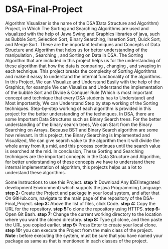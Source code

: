 # DSA-Final-Project

Algorithm Visualizer is the name of the DSA(Data Structure and Algorithm) Project, in Which The Sorting and Searching Algorithms are used and visualized with the help of Jawa Swing and Graphics libraries of java, such as Bubble Sort, Selection Sort, Binary Searching, Insertion Sort, Quick Sort, and Merge Sort. These are the important techniques and Concepts of Data Structure and Algorithm that helps us for better understanding of the manipulation , Searching , and Sorting on Data in DSA. The Sorting Algorithm that are included in this project helps us for the understanding of these algorithm that how the data is comparing , changing , and swaping in each technique. This project breaks the complexity of Sorting Algorithms and make it eassy to understand the internal functionality of the algorithms. In this Project, We can Visualize and Understand Easily with the help of the Graphics, for example We can Visualize and Understand the implementation of the bubble Sort and Divide & Conquer Rule (Which is most important concept and technique that every DSA students has to Understand) and Most importantly, We can Understand Step by step working of the Sorting techniques. Step-by-step working of each algorithm is provided in this project for the better understanding of the techniques. In DSA, there are some Important Data Structures such as Binary Search trees. For the better understanding of the binary search trees, We can Start from the Binary Searching on Arrays. Because BST and Binary Search algorithm are some how relevant. In this project, the Binary Searching is Implemented and Visualized, We can give search value to the algorithm then it will divide the whole array from it,s mid, and this process continues until the search value is searched at the mid. In conclusion, These Sorting and Searching techniques are the important concepts in the Data Structure and Algorithm, for better understanding of these concepts we have to understand there internal implementation of algorithm, this projects helps us a lot to understand these algorithms.

Some Instructions to use this Project.
**step 1:** Download Any IDE(Integrated development Environment) which suppots the java Programming Language.
**step 2:** Create the Project and package in your local system, and after that On GitHub.com, navigate to the main page of the repository of the DSA-Final_Project.
**step 3:** Above the list of files, click  Code.
**step 4:** Copy the URL for the repository.
**step 5**To clone the repository using HTTPS.
**step 6:** Open Git Bash.
**step 7:** Change the current working directory to the location where you want the cloned directory.
**step 8:** Type git clone, and then paste the URL you copied earlier.
**step 9:** Press Enter to create your local clone. 
**step 10:** you can execute the Project from the main class of the project.
**Note :** before executing the system, must be sure that you have named your package as same as that is mentioned in each classes of the project.
